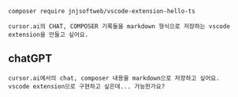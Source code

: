 ```prompt
composer require jnjsoftweb/vscode-extension-hello-ts
```


```prompt
cursor.ai의 CHAT, COMPOSER 기록들을 markdown 형식으로 저장하는 vscode extension을 만들고 싶어요.
```

## chatGPT
```prompt
cursor.ai에서의 chat, composer 내용을 markdown으로 저장하고 싶어요.
vscode extension으로 구현하고 싶은데... 가능한가요?
```